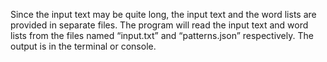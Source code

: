 Since the input text may be quite long, the input text and the word lists are provided in separate files. The program will read the input text and word lists from the files named “input.txt” and “patterns.json” respectively. The output is in the terminal or console.